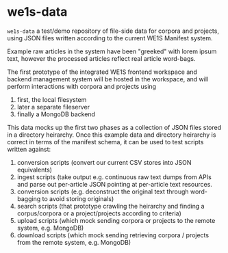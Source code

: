 # we1s-data

`we1s-data` a test/demo repository of file-side data for corpora and projects, using JSON files written according to the current WE1S Manifest system.

Example raw articles in the system have been "greeked" with lorem ipsum text, however the processed articles reflect real article word-bags.

The first prototype of the integrated WE1S frontend workspace and backend management system will be hosted in the workspace, and will perform interactions with corpora and projects using

1. first, the local filesystem 
2. later a separate fileserver
3. finally a MongoDB backend

This data mocks up the first two phases as a collection of JSON files stored in a directory heirarchy. Once this example data and directory heirarchy is correct in terms of the manifest schema, it can be used to test scripts written against:

1. conversion scripts (convert our current CSV stores into JSON equivalents)
2. ingest scripts (take output e.g. continuous raw text dumps from APIs and parse out per-article JSON pointing at per-article text resources.
3. conversion scripts (e.g. deconstruct the original text through word-bagging to avoid storing originals)
4. search scripts (that prototype crawling the heirarchy and finding a corpus/corpora or a project/projects according to criteria)
5. upload scripts (which mock sending corpora or projects to the remote system, e.g. MongoDB)
6. download scripts (which mock sending retrieving corpora / projects from the remote system, e.g. MongoDB)
